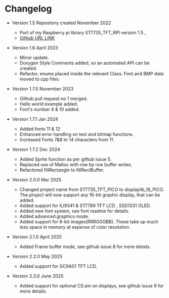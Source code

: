 # Changelog

* Version 1.5 Repository created  November 2022
	* Port of my Raspberry pi library ST7735_TFT_RPI version 1.5 ,
	* [Github URL LINK](https://github.com/gavinlyonsrepo/ST7735_TFT_RPI)
	
* Version 1.6 April 2023
	* Minor update.
	* Doxygen Style Comments added, so an automated API can be created.
	* Refactor, enums placed inside the  relevant Class. Font and BMP data moved to cpp files.

* Version 1.7.0 November 2023
	* Github pull request no 1 merged.
	* Hello world example added.
	* Font's number 9 & 10 added.

* Version 1.7.1 Jan 2024
	* Added fonts 11 & 12
	* Enhanced error handling on text and bitmap functions.
	* Increased Fonts 7&8 to 14 characters from 11.
	
* Version 1.7.2 Dec 2024
	* Added Sprite function as per github issue 5.
	* Replaced use of Malloc with row by row buffer writes.
	* Refactored fillRectangle to fillRectBuffer.

* Version 2.0.0 Mar 2025
	* Changed project name from ST7735_TFT_PICO to displaylib_16_PICO.
		The project will now support any 16-bit graphic display, that can be added.
	* Added support for ILI9341 & ST7789 TFT LCD , SSD1331 OLED.
	* Added new font system, see font readme for details.
	* Added advanced graphics mode.
	* Added support for 8-bit images(RRRGGGBB). These take up much less space
		in memory at expense of color resolution.

* Version 2.1.0 April 2025
	* Added Frame buffer mode, see github issue 8 for more details.

* Version 2.2.0 May 2025
	* Added support for GC9A01 TFT LCD.

* Version 2.3.0 June 2025
	* Added support for optional CS pin on displays, see github issue 9 for more details.